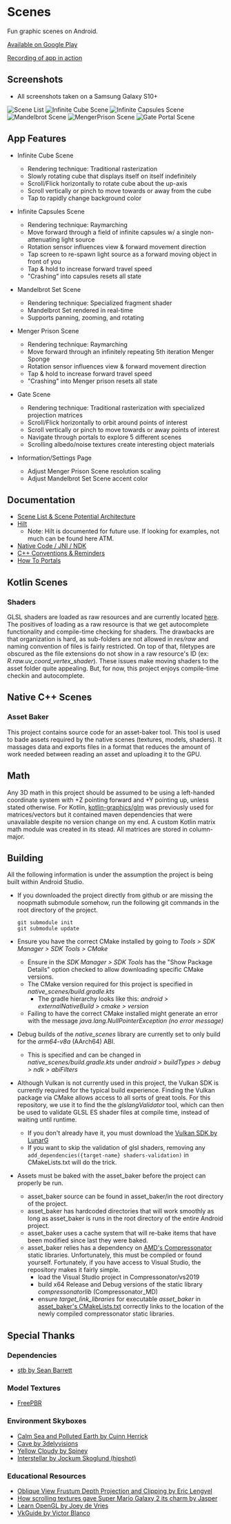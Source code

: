 # Scenes

Fun graphic scenes on Android.

[Available on Google Play](https://play.google.com/store/apps/details?id=com.inasweaterpoorlyknit.learnopengl_androidport)

[Recording of app in action](https://www.youtube.com/watch?v=aROX7WxakuQ)

## Screenshots

- All screenshots taken on a Samsung Galaxy S10+

![Scene List](https://github.com/Lucodivo/RepoSampleImages/blob/master/OpenGLScenes/Android/SceneList.png)
![Infinite Cube Scene](https://github.com/Lucodivo/RepoSampleImages/blob/master/OpenGLScenes/Android/InfiniteCube.png)
![Infinite Capsules Scene](https://github.com/Lucodivo/RepoSampleImages/blob/master/OpenGLScenes/Android/InfiniteCapsules.png)
![Mandelbrot Scene](https://github.com/Lucodivo/RepoSampleImages/blob/master/OpenGLScenes/Android/Mandelbrot.png)
![MengerPrison Scene](https://github.com/Lucodivo/RepoSampleImages/blob/master/OpenGLScenes/Android/MengerPrison.png)
![Gate Portal Scene](https://github.com/Lucodivo/RepoSampleImages/blob/master/OpenGLScenes/Android/GatePortal.png)


## App Features
- Infinite Cube Scene
	- Rendering technique: Traditional rasterization
	- Slowly rotating cube that displays itself on itself indefinitely
	- Scroll/Flick horizontally to rotate cube about the up-axis
	- Scroll vertically or pinch to move towards or away from the cube
	- Tap to rapidly change background color

- Infinite Capsules Scene
	- Rendering technique: Raymarching
	- Move forward through a field of infinite capsules w/ a single non-attenuating light source
	- Rotation sensor influences view & forward movement direction
	- Tap screen to re-spawn light source as a forward moving object in front of you
	- Tap & hold to increase forward travel speed
	- "Crashing" into capsules resets all state

- Mandelbrot Set Scene
	- Rendering technique: Specialized fragment shader
	- Mandelbrot Set rendered in real-time
	- Supports panning, zooming, and rotating

- Menger Prison Scene
	- Rendering technique: Raymarching
	- Move forward through an infinitely repeating 5th iteration Menger Sponge
	- Rotation sensor influences view & forward movement direction
	- Tap & hold to increase forward travel speed
	- "Crashing" into Menger prison resets all state

- Gate Scene 
  - Rendering technique: Traditional rasterization with specialized projection matrices
  - Scroll/Flick horizontally to orbit around points of interest
  - Scroll vertically or pinch to move towards or away points of interest
  - Navigate through portals to explore 5 different scenes
  - Scrolling albedo/noise textures create interesting object materials

- Information/Settings Page
	- Adjust Menger Prison Scene resolution scaling
	- Adjust Mandelbrot Set Scene accent color

## Documentation
- [Scene List & Scene Potential Architecture](SceneListAndScenePotentialArchitecture.md)
- [Hilt](app/src/main/java/com/inasweaterpoorlyknit/scenes/di/Hilt.md)
  - Note: Hilt is documented for future use. If looking for examples, not much can be found here ATM.
- [Native Code / JNI / NDK](AndroidNativeCode.md)
- [C++ Conventions & Reminders](CppConventionsAndReminders.md)
- [How To Portals](HowToPortals.md)

## Kotlin Scenes 
### Shaders
GLSL shaders are loaded as raw resources and are currently located [here](app/src/main/res/raw). 
The positives of loading as a raw resource is that we get autocomplete functionality and compile-time checking for shaders. 
The drawbacks are that organization is hard, as sub-folders are not allowed in *res/raw* and naming convention of files is fairly restricted. 
On top of that, filetypes are obscured as the file extensions do not show in a raw resource's ID (ex: *R.raw.uv_coord_vertex_shader*). 
These issues make moving shaders to the asset folder quite appealing. But, for now, this project enjoys compile-time checkin and autocomplete.

## Native C++ Scenes

### Asset Baker
This project contains source code for an asset-baker tool. This tool is used to bade assets required by the native scenes 
(textures, models, shaders). It massages data and exports files in a format that reduces the amount of work needed between
reading an asset and uploading it to the GPU.

## Math
Any 3D math in this project should be assumed to be using a left-handed coordinate system with +Z pointing forward and 
+Y pointing up, unless stated otherwise. For Kotlin, [kotlin-graphics/glm](https://github.com/kotlin-graphics/glm) was 
previously used for matrices/vectors but it contained maven dependencies that were unavailable despite no version change
on my end. A custom Kotlin matrix math module was created in its stead. All matrices are stored in column-major.

## Building
All the following information is under the assumption the project is being built within Android Studio.  

- If you downloaded the project directly from github or are missing the noopmath submodule somehow, run the following git
  commands in the root directory of the project.

      git submodule init
      git submodule update

- Ensure you have the correct CMake installed by going to *Tools > SDK Manager > SDK Tools > CMake*
  - Ensure in the *SDK Manager > SDK Tools* has the "Show Package Details" option checked to allow downloading specific CMake versions.
  - The CMake version required for this project is specified in *native_scenes/build.gradle.kts* 
    - The gradle hierarchy looks like this: *android > externalNativeBuild > cmake > version*
  - Failing to have the correct CMake installed might generate an error with the message *java.lang.NullPointerException (no error message)*
- Debug builds of the *native_scenes* library are currently set to only build for the *arm64-v8a* (AArch64) ABI. 
  - This is specified and can be changed in *native_scenes/build.gradle.kts* under *android > buildTypes > debug > ndk > abiFilters*
- Although Vulkan is not currently used in this project, the Vulkan SDK is currently required for the typical build experience. Finding the Vulkan package
  via CMake allows access to all sorts of great tools. For this repository, we use it to find the the _glslangValidator_ tool, which can
  then be used to validate GLSL ES shader files at compile time, instead of waiting until runtime.
  - If you don't already have it, you must download the [Vulkan SDK by LunarG](https://www.lunarg.com/vulkan-sdk/)
  - If you want to skip the validation of glsl shaders, removing any `add_dependencies({target-name} shaders-validation)` in CMakeLists.txt
    will do the trick.
- Assets must be baked with the asset_baker before the project can properly be run.
  - asset_baker source can be found in asset_baker/in the root directory of the project.
  - asset_baker has hardcoded directories that will work smoothly as long as asset_baker is runs in the root
  	directory of the entire Android project.
  - asset_baker uses a cache system that will re-bake items that have been modified since last they were baked.
  - asset_baker relies has a dependency on [AMD's Compressonator](https://github.com/GPUOpen-Tools/compressonator) static 
     libraries. Unfortunately, this must be compiled or found yourself. Fortunately, if you have access to Visual Studio,
  	 the repository makes it fairly simple.
    - load the Visual Studio project in Compressonator/vs2019
    - build x64 Release and Debug versions of the static library *compressonatorlib* (Compressonator_MD) 
    - ensure *target_link_libraries* for executable *asset_baker* in [asset_baker's CMakeLists.txt](asset_baker/CMakeLists.txt)
       correctly links to the location of the newly compiled compressonator static libraries.

## Special Thanks

### Dependencies
- [stb by Sean Barrett](https://github.com/nothings/stb)

### Model Textures
- [FreePBR](https://freepbr.com/)

### Environment Skyboxes
- [Calm Sea and Polluted Earth by Cuinn Herrick](https://opengameart.org/content/xonotic-skyboxes)
- [Cave by 3delyvisions](https://opengameart.org/content/elyvisions-skyboxes)
- [Yellow Cloudy by Spiney](https://opengameart.org/content/cloudy-skyboxes)
- [Interstellar by Jockum Skoglund (hipshot)](https://opengameart.org/content/interstellar-skybox)

### Educational Resources
- [Oblique View Frustum Depth Projection and Clipping by Eric Lengyel](http://www.terathon.com/lengyel/Lengyel-Oblique.pdf)
- [How scrolling textures gave Super Mario Galaxy 2 its charm by Jasper](https://www.youtube.com/watch?v=8rCRsOLiO7k)
- [Learn OpenGL by Joey de Vries](https://learnopengl.com/)
- [VkGuide by Victor Blanco](https://vkguide.dev/docs/extra-chapter/asset_system/)
